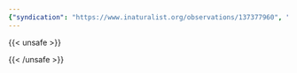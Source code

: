 ```yaml
---
{"syndication": "https://www.inaturalist.org/observations/137377960", "date": "2022-10-02T13:49:56-04:00", "taxon": {"name": "Gloeophyllum sepiarium", "common_name": "Conifer Mazegill"}, "quality_grade": "needs_id", "identifications_most_agree": false, "species_guess": "Conifer Mazegill", "identifications_most_disagree": false, "captive": false, "project_ids": [], "community_taxon_id": null, "geojson": {"type": "Point", "coordinates": [-75.2452419444, 43.0814108333]}, "owners_identification_from_vision": true, "identifications_count": 0, "obscured": false, "num_identification_agreements": 0, "num_identification_disagreements": 0, "place_guess": "Utica, NY 13501, USA", "photos": [{"id": 234619916, "license_code": "cc-by-nc", "original_dimensions": {"width": 1536, "height": 2048}, "url": "https://inaturalist-open-data.s3.amazonaws.com/photos/234619916/square.jpeg", "attribution": "(c) Brandon Rozek, some rights reserved (CC BY-NC)", "flags": [], "moderator_actions": [], "hidden": false}]}
---
```

{{< unsafe >}}

{{< /unsafe >}}
